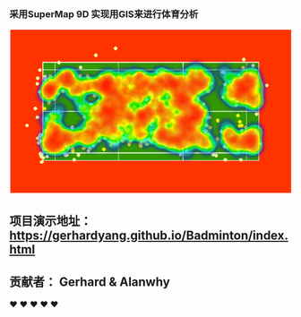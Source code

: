  
### 采用SuperMap 9D 实现用GIS来进行体育分析

![image](https://github.com/GerhardYang/Badminton/raw/master/img/point.png)

## 项目演示地址： https://gerhardyang.github.io/Badminton/index.html

## 贡献者： Gerhard  &  Alanwhy


:heart: :heart: :heart: :heart: :heart:



